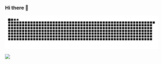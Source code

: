 ### Hi there 👋

![github contribution grid snake animation](https://github.com/basant7/bio/blob/output/github-contribution-grid-snake-dark.svg)

![](https://komarev.com/ghpvc/?username=shahradelahi)
